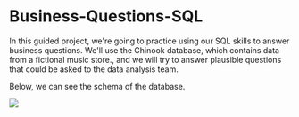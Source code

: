 # Business-Questions-SQL

In this guided project, we're going to practice using our SQL skills to answer business questions.
We'll use the Chinook database, which contains data from a fictional music store., and we will try to answer 
plausible questions that could be asked to the data analysis team.

Below, we can see the schema of the database.

![](https://s3.amazonaws.com/dq-content/191/chinook-schema.svg)

